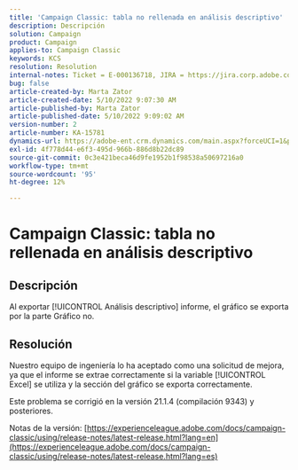 ```yaml
---
title: 'Campaign Classic: tabla no rellenada en análisis descriptivo'
description: Descripción
solution: Campaign
product: Campaign
applies-to: Campaign Classic
keywords: KCS
resolution: Resolution
internal-notes: Ticket = E-000136718, JIRA = https://jira.corp.adobe.com/browse/NEO-24963
bug: false
article-created-by: Marta Zator
article-created-date: 5/10/2022 9:07:30 AM
article-published-by: Marta Zator
article-published-date: 5/10/2022 9:09:02 AM
version-number: 2
article-number: KA-15781
dynamics-url: https://adobe-ent.crm.dynamics.com/main.aspx?forceUCI=1&pagetype=entityrecord&etn=knowledgearticle&id=9265709d-40d0-ec11-a7b5-00224809c101
exl-id: 4f778d44-e6f3-495d-966b-886d8b22dc89
source-git-commit: 0c3e421beca46d9fe1952b1f98538a50697216a0
workflow-type: tm+mt
source-wordcount: '95'
ht-degree: 12%

---
```


# Campaign Classic: tabla no rellenada en análisis descriptivo

## Descripción


Al exportar [!UICONTROL Análisis descriptivo] informe, el gráfico se exporta por la parte Gráfico no.


## Resolución


Nuestro equipo de ingeniería lo ha aceptado como una solicitud de mejora, ya que el informe se extrae correctamente si la variable [!UICONTROL Excel] se utiliza y la sección del gráfico se exporta correctamente.

Este problema se corrigió en la versión 21.1.4 (compilación 9343) y posteriores.

Notas de la versión: [https://experienceleague.adobe.com/docs/campaign-classic/using/release-notes/latest-release.html?lang=en](https://experienceleague.adobe.com/docs/campaign-classic/using/release-notes/latest-release.html?lang=es)
